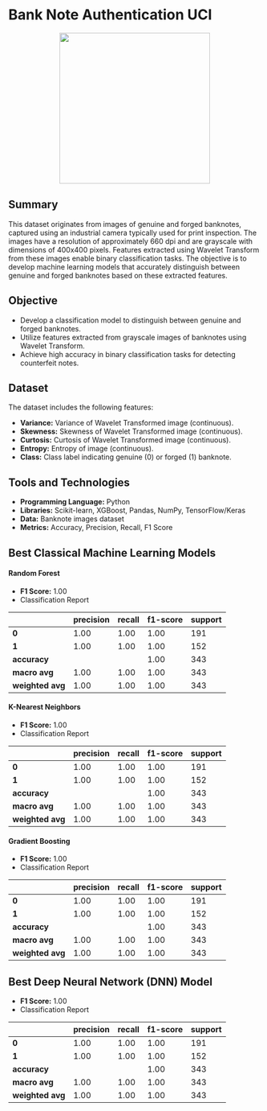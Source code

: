 # Bank Note Authentication UCI

<p align="center">
  <img src="https://github.com/user-attachments/assets/952b7d1b-7a45-4c7d-bca9-ba318a5cf846" height="300"/>
</p>

## Summary
This dataset originates from images of genuine and forged banknotes, captured using an industrial camera typically used for print inspection. The images have a resolution of approximately 660 dpi and are grayscale with dimensions of 400x400 pixels. Features extracted using Wavelet Transform from these images enable binary classification tasks. The objective is to develop machine learning models that accurately distinguish between genuine and forged banknotes based on these extracted features.

## Objective
- Develop a classification model to distinguish between genuine and forged banknotes.
- Utilize features extracted from grayscale images of banknotes using Wavelet Transform.
- Achieve high accuracy in binary classification tasks for detecting counterfeit notes.

## Dataset
The dataset includes the following features:

- **Variance:** Variance of Wavelet Transformed image (continuous).
- **Skewness:** Skewness of Wavelet Transformed image (continuous).
- **Curtosis:** Curtosis of Wavelet Transformed image (continuous).
- **Entropy:** Entropy of image (continuous).
- **Class:** Class label indicating genuine (0) or forged (1) banknote.

## Tools and Technologies
- **Programming Language:** Python
- **Libraries:** Scikit-learn, XGBoost, Pandas, NumPy, TensorFlow/Keras
- **Data:** Banknote images dataset
- **Metrics:** Accuracy, Precision, Recall, F1 Score

## Best Classical Machine Learning Models

#### Random Forest
- **F1 Score:** 1.00
- Classification Report

|               | precision | recall | f1-score | support |
|---------------|-----------|--------|----------|---------|
| **0**         | 1.00      | 1.00   | 1.00     | 191     |
| **1**         | 1.00      | 1.00   | 1.00     | 152     |
| **accuracy**  |           |        | 1.00     | 343     |
| **macro avg** | 1.00      | 1.00   | 1.00     | 343     |
| **weighted avg** | 1.00   | 1.00   | 1.00     | 343     |

#### K-Nearest Neighbors
- **F1 Score:** 1.00
- Classification Report

|               | precision | recall | f1-score | support |
|---------------|-----------|--------|----------|---------|
| **0**         | 1.00      | 1.00   | 1.00     | 191     |
| **1**         | 1.00      | 1.00   | 1.00     | 152     |
| **accuracy**  |           |        | 1.00     | 343     |
| **macro avg** | 1.00      | 1.00   | 1.00     | 343     |
| **weighted avg** | 1.00   | 1.00   | 1.00     | 343     |

#### Gradient Boosting
- **F1 Score:** 1.00
- Classification Report

|               | precision | recall | f1-score | support |
|---------------|-----------|--------|----------|---------|
| **0**         | 1.00      | 1.00   | 1.00     | 191     |
| **1**         | 1.00      | 1.00   | 1.00     | 152     |
| **accuracy**  |           |        | 1.00     | 343     |
| **macro avg** | 1.00      | 1.00   | 1.00     | 343     |
| **weighted avg** | 1.00   | 1.00   | 1.00     | 343     |

## Best Deep Neural Network (DNN) Model
- **F1 Score:** 1.00
- Classification Report

|               | precision | recall | f1-score | support |
|---------------|-----------|--------|----------|---------|
| **0**         | 1.00      | 1.00   | 1.00     | 191     |
| **1**         | 1.00      | 1.00   | 1.00     | 152     |
| **accuracy**  |           |        | 1.00     | 343     |
| **macro avg** | 1.00      | 1.00   | 1.00     | 343     |
| **weighted avg** | 1.00   | 1.00   | 1.00     | 343     |
